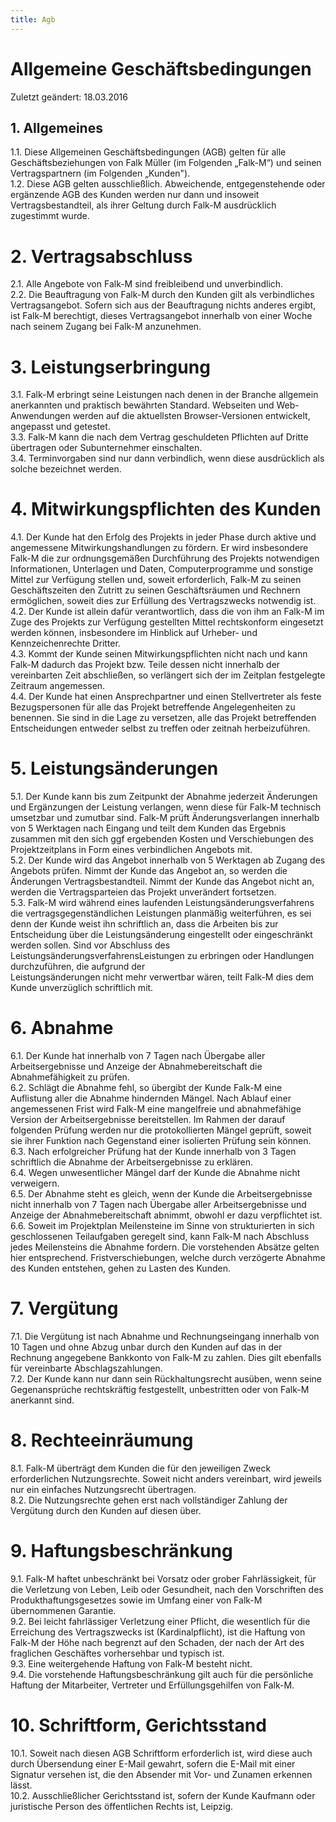 ```yaml
---
title: Agb
---
```


# Allgemeine Geschäftsbedingungen

Zuletzt geändert: 18.03.2016

## 1. Allgemeines

1.1. Diese Allgemeinen Geschäftsbedingungen (AGB) gelten für alle Geschäftsbeziehungen von Falk Müller (im Folgenden „Falk-M“) und seinen Vertragspartnern (im Folgenden „Kunden").   
1.2. Diese AGB gelten ausschließlich. Abweichende, entgegenstehende oder ergänzende AGB des Kunden werden nur dann und insoweit Vertragsbestandteil, als ihrer Geltung durch Falk-M ausdrücklich zugestimmt wurde.

# 2. Vertragsabschluss

2.1. Alle Angebote von Falk-M sind freibleibend und unverbindlich.   
2.2. Die Beauftragung von Falk-M durch den Kunden gilt als verbindliches Vertragsangebot. Sofern sich aus der Beauftragung nichts anderes ergibt, ist Falk-M berechtigt, dieses Vertragsangebot innerhalb von einer Woche nach seinem Zugang bei Falk-M anzunehmen.

# 3. Leistungserbringung

3.1. Falk-M erbringt seine Leistungen nach denen in der Branche allgemein anerkannten und praktisch bewährten Standard. Webseiten und Web-Anwendungen werden auf die aktuellsten Browser-Versionen entwickelt, angepasst und getestet.   
3.3. Falk-M kann die nach dem Vertrag geschuldeten Pflichten auf Dritte übertragen oder Subunternehmer einschalten.   
3.4. Terminvorgaben sind nur dann verbindlich, wenn diese ausdrücklich als solche bezeichnet werden.

# 4. Mitwirkungspflichten des Kunden

4.1. Der Kunde hat den Erfolg des Projekts in jeder Phase durch aktive und angemessene Mitwirkungshandlungen zu fördern. Er wird insbesondere Falk-M die zur ordnungsgemäßen Durchführung des Projekts notwendigen Informationen, Unterlagen und Daten, Computerprogramme und sonstige Mittel zur Verfügung stellen und, soweit erforderlich, Falk-M zu seinen Geschäftszeiten den Zutritt zu seinen Geschäftsräumen und Rechnern ermöglichen, soweit dies zur Erfüllung des Vertragszwecks notwendig ist.   
4.2. Der Kunde ist allein dafür verantwortlich, dass die von ihm an Falk-M im Zuge des Projekts zur Verfügung gestellten Mittel rechtskonform eingesetzt werden können, insbesondere im Hinblick auf Urheber- und Kennzeichenrechte Dritter.   
4.3. Kommt der Kunde seinen Mitwirkungspflichten nicht nach und kann Falk-M dadurch das Projekt bzw. Teile dessen nicht innerhalb der vereinbarten Zeit abschließen, so verlängert sich der im Zeitplan festgelegte Zeitraum angemessen.   
4.4. Der Kunde hat einen Ansprechpartner und einen Stellvertreter als feste Bezugspersonen für alle das Projekt betreffende Angelegenheiten zu benennen. Sie sind in die Lage zu versetzen, alle das Projekt betreffenden Entscheidungen entweder selbst zu treffen oder zeitnah herbeizuführen.

# 5. Leistungsänderungen

5.1. Der Kunde kann bis zum Zeitpunkt der Abnahme jederzeit Änderungen und Ergänzungen der Leistung verlangen, wenn diese für Falk-M technisch umsetzbar und zumutbar sind. Falk-M prüft Änderungsverlangen innerhalb von 5 Werktagen nach Eingang und teilt dem Kunden das Ergebnis zusammen mit den sich ggf ergebenden Kosten und Verschiebungen des Projektzeitplans in Form eines verbindlichen Angebots mit.   
5.2. Der Kunde wird das Angebot innerhalb von 5 Werktagen ab Zugang des Angebots prüfen. Nimmt der Kunde das Angebot an, so werden die Änderungen Vertragsbestandteil. Nimmt der Kunde das Angebot nicht an, werden die Vertragsparteien das Projekt unverändert fortsetzen.   
5.3. Falk-M wird während eines laufenden Leistungsänderungsverfahrens die vertragsgegenständlichen Leistungen planmäßig weiterführen, es sei denn der Kunde weist ihn schriftlich an, dass die Arbeiten bis zur Entscheidung über die Leistungsänderung eingestellt oder eingeschränkt werden sollen. Sind vor Abschluss des LeistungsänderungsverfahrensLeistungen zu erbringen oder Handlungen durchzuführen, die aufgrund der   
Leistungsänderungen nicht mehr verwertbar wären, teilt Falk-M dies dem Kunde unverzüglich schriftlich mit.

# 6. Abnahme

6.1. Der Kunde hat innerhalb von 7 Tagen nach Übergabe aller Arbeitsergebnisse und Anzeige der Abnahmebereitschaft die Abnahmefähigkeit zu prüfen.   
6.2. Schlägt die Abnahme fehl, so übergibt der Kunde Falk-M eine Auflistung aller die Abnahme hindernden Mängel. Nach Ablauf einer angemessenen Frist wird Falk-M eine mangelfreie und abnahmefähige Version der Arbeitsergebnisse bereitstellen. Im Rahmen der darauf folgenden Prüfung werden nur die protokollierten Mängel geprüft, soweit sie ihrer Funktion nach Gegenstand einer isolierten Prüfung sein können.   
6.3. Nach erfolgreicher Prüfung hat der Kunde innerhalb von 3 Tagen schriftlich die Abnahme der Arbeitsergebnisse zu erklären.   
6.4. Wegen unwesentlicher Mängel darf der Kunde die Abnahme nicht verweigern.   
6.5. Der Abnahme steht es gleich, wenn der Kunde die Arbeitsergebnisse nicht innerhalb von 7 Tagen nach Übergabe aller Arbeitsergebnisse und Anzeige der Abnahmebereitschaft abnimmt, obwohl er dazu verpflichtet ist.   
6.6. Soweit im Projektplan Meilensteine im Sinne von strukturierten in sich geschlossenen Teilaufgaben geregelt sind, kann Falk-M nach Abschluss jedes Meilensteins die Abnahme fordern. Die vorstehenden Absätze gelten hier entsprechend. Fristverschiebungen, welche durch verzögerte Abnahme des Kunden entstehen, gehen zu Lasten des Kunden.

# 7. Vergütung

7.1. Die Vergütung ist nach Abnahme und Rechnungseingang innerhalb von 10 Tagen und ohne Abzug unbar durch den Kunden auf das in der Rechnung angegebene Bankkonto von Falk-M zu zahlen. Dies gilt ebenfalls für vereinbarte Abschlagszahlungen.   
7.2. Der Kunde kann nur dann sein Rückhaltungsrecht ausüben, wenn seine Gegenansprüche rechtskräftig festgestellt, unbestritten oder von Falk-M anerkannt sind.

# 8. Rechteeinräumung

8.1. Falk-M überträgt dem Kunden die für den jeweiligen Zweck erforderlichen Nutzungsrechte. Soweit nicht anders vereinbart, wird jeweils nur ein einfaches Nutzungsrecht übertragen.   
8.2. Die Nutzungsrechte gehen erst nach vollständiger Zahlung der Vergütung durch den Kunden auf diesen über.

# 9. Haftungsbeschränkung

9.1. Falk-M haftet unbeschränkt bei Vorsatz oder grober Fahrlässigkeit, für die Verletzung von Leben, Leib oder Gesundheit, nach den Vorschriften des Produkthaftungsgesetzes sowie im Umfang einer von Falk-M übernommenen Garantie.   
9.2. Bei leicht fahrlässiger Verletzung einer Pflicht, die wesentlich für die Erreichung des Vertragszwecks ist (Kardinalpflicht), ist die Haftung von Falk-M der Höhe nach begrenzt auf den Schaden, der nach der Art des fraglichen Geschäftes vorhersehbar und typisch ist.   
9.3. Eine weitergehende Haftung von Falk-M besteht nicht.   
9.4. Die vorstehende Haftungsbeschränkung gilt auch für die persönliche Haftung der Mitarbeiter, Vertreter und Erfüllungsgehilfen von Falk-M.

# 10. Schriftform, Gerichtsstand

10.1. Soweit nach diesen AGB Schriftform erforderlich ist, wird diese auch durch Übersendung einer E-Mail gewahrt, sofern die E-Mail mit einer Signatur versehen ist, die den Absender mit Vor- und Zunamen erkennen lässt.   
10.2. Ausschließlicher Gerichtsstand ist, sofern der Kunde Kaufmann oder juristische Person des öffentlichen Rechts ist, Leipzig.



